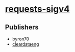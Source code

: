 # [requests-sigv4](https://pypi.org/project/requests-sigv4)



## Publishers
- [byron70](https://pypi.org/user/byron70)
- [cleardataeng](https://pypi.org/user/cleardataeng)

